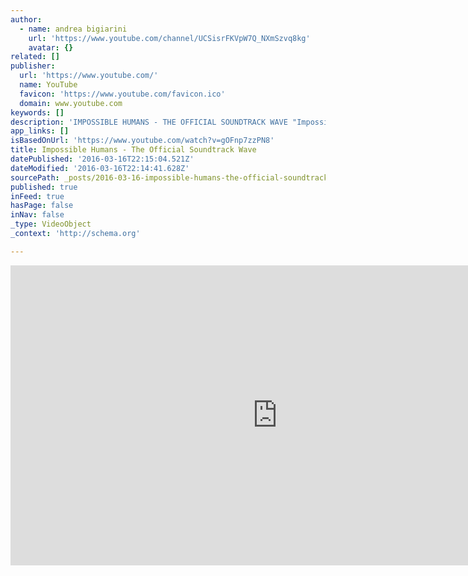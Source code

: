 ```yaml
---
author:
  - name: andrea bigiarini
    url: 'https://www.youtube.com/channel/UCSisrFKVpW7Q_NXmSzvq8kg'
    avatar: {}
related: []
publisher:
  url: 'https://www.youtube.com/'
  name: YouTube
  favicon: 'https://www.youtube.com/favicon.ico'
  domain: www.youtube.com
keywords: []
description: 'IMPOSSIBLE HUMANS - THE OFFICIAL SOUNDTRACK WAVE "Impossible Humans" Composed and performed by Pollock Project ARTWORKS BY: Patricia Januszkiewicz, Ale Di Gangi, Rosalie Heller‎, Anthony Ozorai, Robin Robertis, Andrea Bigiarini, Gianluca Ricoveri, Siclaly M.'
app_links: []
isBasedOnUrl: 'https://www.youtube.com/watch?v=gOFnp7zzPN8'
title: Impossible Humans - The Official Soundtrack Wave
datePublished: '2016-03-16T22:15:04.521Z'
dateModified: '2016-03-16T22:14:41.628Z'
sourcePath: _posts/2016-03-16-impossible-humans-the-official-soundtrack-wave.md
published: true
inFeed: true
hasPage: false
inNav: false
_type: VideoObject
_context: 'http://schema.org'

---
```

<iframe src="https://cdn.embedly.com/widgets/media.html?src=https%3A%2F%2Fwww.youtube.com%2Fembed%2FgOFnp7zzPN8%3Ffeature%3Doembed&amp;url=https%3A%2F%2Fwww.youtube.com%2Fwatch%3Fv%3DgOFnp7zzPN8&amp;image=https%3A%2F%2Fi.ytimg.com%2Fvi%2FgOFnp7zzPN8%2Fhqdefault.jpg&amp;key=b7d04c9b404c499eba89ee7072e1c4f7&amp;type=text%2Fhtml&amp;schema=youtube" width="854" height="480" scrolling="no" frameborder="0" allowfullscreen="allowfullscreen" style=""></iframe>